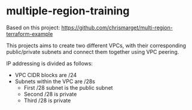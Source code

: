 # multiple-region-training
Based on this project: https://github.com/chrismarget/multi-region-terraform-example

This projects aims to create two different VPCs, with their corresponding public/private subnets 
and connect them together using VPC peering.

IP addressing is divided as follows:
* VPC CIDR blocks are /24
* Subnets within the VPC are /28s
    * First /28 subnet is the public subnet
    * Second /28 is private
    * Third /28 is private